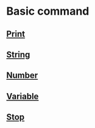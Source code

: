 # Basic command

## [Print](./2_Basic_Command_1_Print.md)

## [String](./2_Basic_Command_2_String.md)

## [Number](./2_Basic_Command_3_Number.md)

## [Variable](./2_Basic_Command_4_Variable.md)

## [Stop](./2_Basic_Command_5_Stop.md)
